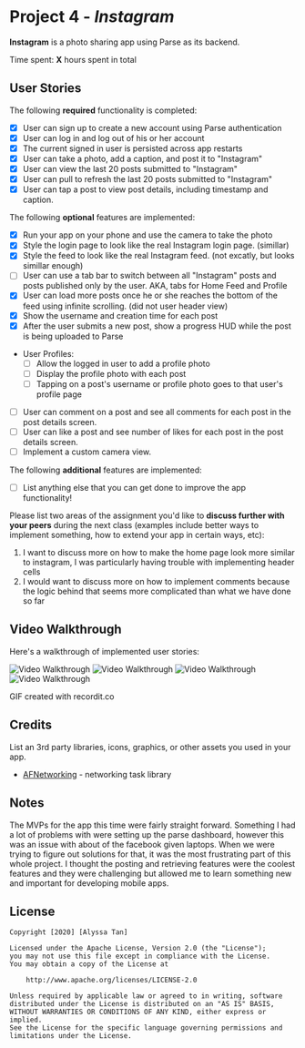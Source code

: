 # Project 4 - *Instagram*

**Instagram** is a photo sharing app using Parse as its backend.

Time spent: **X** hours spent in total

## User Stories

The following **required** functionality is completed:

- [X] User can sign up to create a new account using Parse authentication
- [X] User can log in and log out of his or her account
- [X] The current signed in user is persisted across app restarts
- [X] User can take a photo, add a caption, and post it to "Instagram"
- [X] User can view the last 20 posts submitted to "Instagram"
- [X] User can pull to refresh the last 20 posts submitted to "Instagram"
- [X] User can tap a post to view post details, including timestamp and caption.

The following **optional** features are implemented:

- [X] Run your app on your phone and use the camera to take the photo
- [X] Style the login page to look like the real Instagram login page. (simillar)
- [X] Style the feed to look like the real Instagram feed. (not excatly, but looks simillar enough)
- [ ] User can use a tab bar to switch between all "Instagram" posts and posts published only by the user. AKA, tabs for Home Feed and Profile
- [X] User can load more posts once he or she reaches the bottom of the feed using infinite scrolling. (did not user header view)
- [X] Show the username and creation time for each post
- [X] After the user submits a new post, show a progress HUD while the post is being uploaded to Parse
- User Profiles:
  - [ ] Allow the logged in user to add a profile photo
  - [ ] Display the profile photo with each post
  - [ ] Tapping on a post's username or profile photo goes to that user's profile page
- [ ] User can comment on a post and see all comments for each post in the post details screen.
- [ ] User can like a post and see number of likes for each post in the post details screen.
- [ ] Implement a custom camera view.

The following **additional** features are implemented:

- [ ] List anything else that you can get done to improve the app functionality!

Please list two areas of the assignment you'd like to **discuss further with your peers** during the next class (examples include better ways to implement something, how to extend your app in certain ways, etc):

1. I want to discuss more on how to make the home page look more similar to instagram, I was particularly having trouble with implementing header cells
2. I would want to discuss more on how to implement comments because the logic behind that seems more complicated than what we have done so far

## Video Walkthrough

Here's a walkthrough of implemented user stories:

<img src='http://g.recordit.co/bGVRhUJ5tw.gif' width='' alt='Video Walkthrough' />
<img src='http://g.recordit.co/dFKO4Wjh5U.gif' title='Video Walkthrough' width='' alt='Video Walkthrough' />
<img src='http://g.recordit.co/LBhjOfJTMY.gif' width='' alt='Video Walkthrough' />
<img src='http://g.recordit.co/q9n7su8mJa.gif' width='' alt='Video Walkthrough' />

GIF created with recordit.co

## Credits

List an 3rd party libraries, icons, graphics, or other assets you used in your app.

- [AFNetworking](https://github.com/AFNetworking/AFNetworking) - networking task library


## Notes

The MVPs for the app this time were fairly straight forward. Something I had a lot of problems with were setting up the parse dashboard, however this was an issue with about of the facebook given laptops. When we were trying to figure out solutions for that, it was the most frustrating part of this whole project. I thought the posting and retrieving features were the coolest features and they were challenging but allowed me to learn something new and important for developing mobile apps. 

## License

    Copyright [2020] [Alyssa Tan]

    Licensed under the Apache License, Version 2.0 (the "License");
    you may not use this file except in compliance with the License.
    You may obtain a copy of the License at

        http://www.apache.org/licenses/LICENSE-2.0

    Unless required by applicable law or agreed to in writing, software
    distributed under the License is distributed on an "AS IS" BASIS,
    WITHOUT WARRANTIES OR CONDITIONS OF ANY KIND, either express or implied.
    See the License for the specific language governing permissions and
    limitations under the License.
